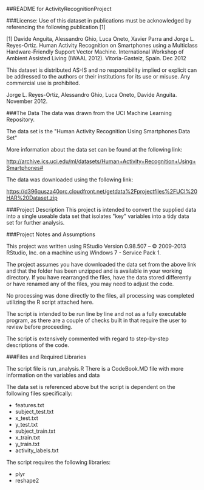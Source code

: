 ##README for ActivityRecognitionProject

###License:
Use of this dataset in publications must be acknowledged by referencing the following publication [1] 

[1] Davide Anguita, Alessandro Ghio, Luca Oneto, Xavier Parra and Jorge L. Reyes-Ortiz. Human Activity Recognition on Smartphones using a Multiclass Hardware-Friendly Support Vector Machine. International Workshop of Ambient Assisted Living (IWAAL 2012). Vitoria-Gasteiz, Spain. Dec 2012

This dataset is distributed AS-IS and no responsibility implied or explicit can be addressed to the authors or their institutions for its use or misuse. Any commercial use is prohibited.

Jorge L. Reyes-Ortiz, Alessandro Ghio, Luca Oneto, Davide Anguita. November 2012.

###The Data
The data was drawn from the UCI Machine Learning Repository.

The data set is the "Human Activity Recognition Using Smartphones Data Set"

More information about the data set can be found at the following link:

http://archive.ics.uci.edu/ml/datasets/Human+Activity+Recognition+Using+Smartphones#

The data was downloaded using the following link:

https://d396qusza40orc.cloudfront.net/getdata%2Fprojectfiles%2FUCI%20HAR%20Dataset.zip

###Project Description
This project is intended to convert the supplied data into a single useable data set that isolates "key" variables into a tidy data set for further analysis.

###Project Notes and Assumptions

This project was written using RStudio Version 0.98.507 – © 2009-2013 RStudio, Inc. on a machine using Windows 7 - Service Pack 1.

The project assumes you have downloaded the data set from the above link and that the folder has been unzipped and is available in your working directory. If you have rearranged the files, have the data stored differently or have renamed any of the files, you may need to adjust the code.

No processing was done directly to the files, all processing was completed utilizing the R script attached here.

The script is intended to be run line by line and not as a fully executable program, as there are a couple of checks built in that require the user to review before proceeding.

The script is extensively commented with regard to step-by-step descriptions of the code.

###Files and Required Libraries

The script file is run_analysis.R
There is a CodeBook.MD file with more information on the variables and data

The data set is referenced above but the script is dependent on the following files specifically:
* features.txt
* subject_test.txt
* x_test.txt
* y_test.txt
* subject_train.txt
* x_train.txt
* y_train.txt
* activity_labels.txt

The script requires the following libraries:
* plyr
* reshape2